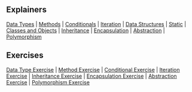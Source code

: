 ## Explainers
[Data Types](Explainers/datatypes.md) |
[Methods](Explainers/methods.md) |
[Conditionals](Explainers/conditional.md) |
[Iteration](Explainers/iteration.md) |
[Data Structures](Explainers/datastructures.md) |
[Static](Explainers/static.md) |
[Classes and Objects](Explainers/classobject.md) |
[Inheritance](Explainers/inheritance.md) |
[Encapsulation](Explainers/encapsulation.md) |
[Abstraction](Explainers/abstraction.md) |
[Polymorphism](Explainers/polymorphism.md)

## Exercises
[Data Type Exercise](Exercises/datatype-exercises.md) |
[Method Exercise](Exercises/method-exercises.md) |
[Conditional Exercise](Exercises/conditional-exercises.md) |
[Iteration Exercise](Exercises/iteration-exercises.md) |
[Inheritance Exercise](Exercises/inheritance-exercises.md) |
[Encapsulation Exercise](Exercises/encapsulation-exercises.md) |
[Abstraction Exercise](Exercises/abstraction-exercises.md) |
[Polymorphism Exercise](Exercises/polymorphism-exercises.md)
